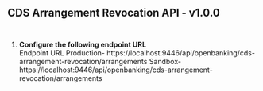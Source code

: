 
## CDS Arrangement Revocation API - v1.0.0<br/><br/>
1. **Configure the following endpoint URL** <br/>
Endpoint URL 
Production- https://localhost:9446/api/openbanking/cds-arrangement-revocation/arrangements
Sandbox- https://localhost:9446/api/openbanking/cds-arrangement-revocation/arrangements